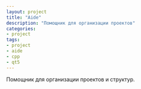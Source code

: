 ```yaml
---
layout: project
title: "Aide"
description: "Помощник для организации проектов"
categories: 
- project
tags:
- project
- aide
- cpp
- qt5
---
```

Помощник для организации проектов и структур.
